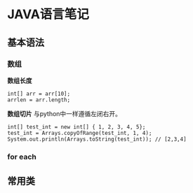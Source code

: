 # JAVA语言笔记
## 基本语法
### 数组
**数组长度**
```
int[] arr = arr[10];
arrlen = arr.length;
```
**数组切片**
与python中一样遵循左闭右开。
```
int[] test_int = new int[] { 1, 2, 3, 4, 5};
test_int = Arrays.copyOfRange(test_int, 1, 4);
System.out.println(Arrays.toString(test_int)); // [2,3,4]
```
### for each

## 常用类
